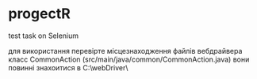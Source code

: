 # progectR
test task on Selenium

для використання перевірте місцезнаходження файлів вебдрайвера класс CommonAction (src/main/java/common/CommonAction.java) вони повинні знахоитися в C:\webDriver\
